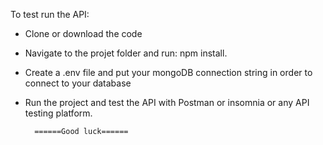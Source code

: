 To test run the API:
- Clone or download the code
- Navigate to the projet folder and run: npm install.
- Create a .env file and put your mongoDB connection string in order to connect to your database
- Run the project and test the API with Postman or insomnia or any API testing platform.


		======Good luck======
